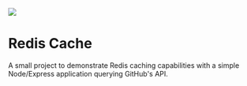 ![](https://upload.wikimedia.org/wikipedia/fr/6/6b/Redis_Logo.svg)

# Redis Cache

A small project to demonstrate Redis caching capabilities with a simple Node/Express application querying GitHub's API.

